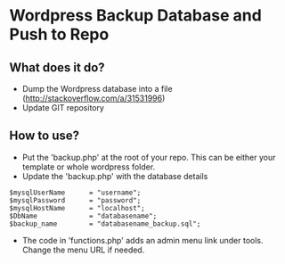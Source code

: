 # Wordpress Backup Database and Push to Repo
## What does it do?
- Dump the Wordpress database into a file (http://stackoverflow.com/a/31531996)
- Update GIT repository

## How to use?
- Put the 'backup.php' at the root of your repo. This can be either your template or whole wordpress folder.
- Update the 'backup.php' with the database details

```
$mysqlUserName      = "username";
$mysqlPassword      = "password";
$mysqlHostName      = "localhost";
$DbName             = "databasename";
$backup_name        = "databasename_backup.sql";
```

- The code in 'functions.php' adds an admin menu link under tools. Change the menu URL if needed.
